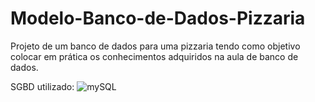 # Modelo-Banco-de-Dados-Pizzaria

Projeto de um banco de dados para uma pizzaria tendo como objetivo colocar em prática os conhecimentos adquiridos na aula de banco de dados.



SGBD utilizado: ![mySQL](https://cdn.icon-icons.com/icons2/2699/PNG/512/mysql_logo_icon_169941.png) 
